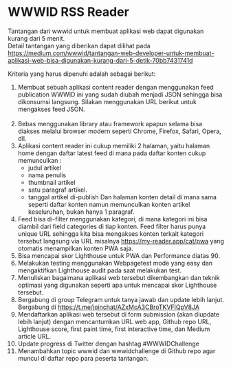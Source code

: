 WWWID RSS Reader
===
Tantangan dari wwwid untuk membuat aplikasi web dapat digunakan kurang dari 5 menit.<br>
Detail tantangan yang diberikan dapat dilihat pada https://medium.com/wwwid/tantangan-web-developer-untuk-membuat-aplikasi-web-bisa-digunakan-kurang-dari-5-detik-70bb7431741d<br>

Kriteria yang harus dipenuhi adalah sebagai berikut:<br>
1. Membuat sebuah aplikasi content reader dengan menggunakan feed publication WWWID ini yang sudah diubah menjadi JSON sehingga bisa dikonsumsi langsung. Silakan menggunakan URL berikut untuk mengakses feed JSON.<br><br>
2. Bebas menggunakan library atau framework apapun selama bisa diakses melalui browser modern seperti Chrome, Firefox, Safari, Opera, dll.
3. Aplikasi content reader ini cukup memiliki 2 halaman, yaitu halaman home dengan daftar latest feed di mana pada daftar konten cukup memunculkan :
    * judul artikel
    * nama penulis
    * thumbnail artikel
    * satu paragraf artikel.
    * tanggal artikel di-publish
Dan halaman konten detail di mana sama seperti daftar konten namun memunculkan konten artikel keseluruhan, bukan hanya 1 paragraf.
4. Feed bisa di-filter menggunakan kategori, di mana kategori ini bisa diambil dari field categories di tiap konten. Feed filter harus punya unique URL sehingga kita bisa mengakses konten terkait kategori tersebut langsung via URL misalnya https://my-reader.app/cat/pwa yang otomatis menampilkan konten PWA saja.<br>
5. Bisa mencapai skor Lighthouse untuk PWA dan Performance diatas 90.<br>
6. Melakukan testing menggunakan Webpagetest mode yang easy dan mengaktifkan Lighthouse audit pada saat melakukan test.<br>
7. Menuliskan bagaimana aplikasi web tersebut dikembangkan dan teknik optimasi yang digunakan seperti apa untuk mencapai skor Lighthouse tersebut.<br>
8. Bergabung di group Telegram untuk tanya jawab dan update lebih lanjut. Bergabung di https://t.me/joinchat/AZxMcA3CBroTKVFIQpV8JA<br>
9. Mendaftarkan aplikasi web tersebut di form submission (akan diupdate lebih lanjut) dengan mencantumkan URL web app, Github repo URL, Lighthouse score, first paint time, first interactive time, dan Medium article URL.<br>
10. Update progress di Twitter dengan hashtag #WWWIDChallenge<br>
11. Menambahkan topic wwwid dan wwwidchallenge di Github repo agar muncul di daftar repo para peserta tantangan.<br>